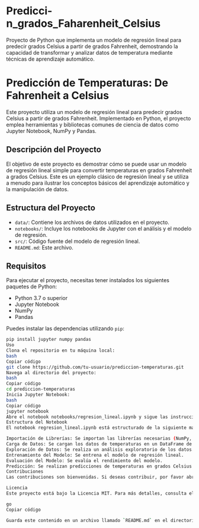 # Predicci-n_grados_Faharenheit_Celsius
Proyecto de Python que implementa un modelo de regresión lineal para predecir grados Celsius a partir de grados Fahrenheit, demostrando la capacidad de transformar y analizar datos de temperatura mediante técnicas de aprendizaje automático.
# Predicción de Temperaturas: De Fahrenheit a Celsius

Este proyecto utiliza un modelo de regresión lineal para predecir grados Celsius a partir de grados Fahrenheit. Implementado en Python, el proyecto emplea herramientas y bibliotecas comunes de ciencia de datos como Jupyter Notebook, NumPy y Pandas.

## Descripción del Proyecto

El objetivo de este proyecto es demostrar cómo se puede usar un modelo de regresión lineal simple para convertir temperaturas en grados Fahrenheit a grados Celsius. Este es un ejemplo clásico de regresión lineal y se utiliza a menudo para ilustrar los conceptos básicos del aprendizaje automático y la manipulación de datos.

## Estructura del Proyecto

- `data/`: Contiene los archivos de datos utilizados en el proyecto.
- `notebooks/`: Incluye los notebooks de Jupyter con el análisis y el modelo de regresión.
- `src/`: Código fuente del modelo de regresión lineal.
- `README.md`: Este archivo.

## Requisitos

Para ejecutar el proyecto, necesitas tener instalados los siguientes paquetes de Python:

- Python 3.7 o superior
- Jupyter Notebook
- NumPy
- Pandas

Puedes instalar las dependencias utilizando `pip`:

```bash
pip install jupyter numpy pandas
Uso
Clona el repositorio en tu máquina local:
bash
Copiar código
git clone https://github.com/tu-usuario/prediccion-temperaturas.git
Navega al directorio del proyecto:
bash
Copiar código
cd prediccion-temperaturas
Inicia Jupyter Notebook:
bash
Copiar código
jupyter notebook
Abre el notebook notebooks/regresion_lineal.ipynb y sigue las instrucciones para ejecutar el análisis y entrenar el modelo.
Estructura del Notebook
El notebook regresion_lineal.ipynb está estructurado de la siguiente manera:

Importación de Librerías: Se importan las librerías necesarias (NumPy, Pandas).
Carga de Datos: Se cargan los datos de temperaturas en un DataFrame de Pandas.
Exploración de Datos: Se realiza un análisis exploratorio de los datos.
Entrenamiento del Modelo: Se entrena el modelo de regresión lineal.
Evaluación del Modelo: Se evalúa el rendimiento del modelo.
Predicción: Se realizan predicciones de temperaturas en grados Celsius a partir de Fahrenheit.
Contribuciones
Las contribuciones son bienvenidas. Si deseas contribuir, por favor abre un issue o envía un pull request.

Licencia
Este proyecto está bajo la Licencia MIT. Para más detalles, consulta el archivo LICENSE.

go
Copiar código

Guarda este contenido en un archivo llamado `README.md` en el directorio raíz de tu proyecto en GitHub.
